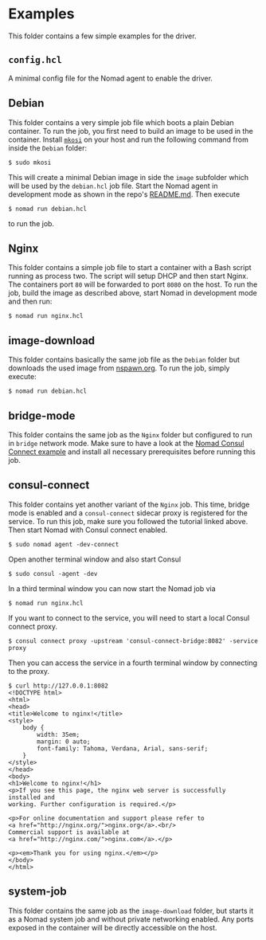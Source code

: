 # Examples

This folder contains a few simple examples for the driver.

## `config.hcl`

A minimal config file for the Nomad agent to enable the driver.

## Debian

This folder contains a very simple job file which boots a plain Debian
container. To run the job, you first need to build an image to be used in the
container. Install [`mkosi`](https://github.com/systemd/mkosi) on your host and
run the following command from inside the `Debian` folder:

```shell
$ sudo mkosi
```

This will create a minimal Debian image in side the `image` subfolder which will
be used by the `debian.hcl` job file. Start the Nomad agent in development mode
as shown in the repo's [README.md](../README.md). Then execute

```shell
$ nomad run debian.hcl
```

to run the job.

## Nginx

This folder contains a simple job file to start a container with a Bash script
running as process two. The script will setup DHCP and then start Nginx. The
containers port `80` will be forwarded to port `8080` on the host. To run the
job, build the image as described above, start Nomad in development mode and
then run:

```shell
$ nomad run nginx.hcl
```

## image-download

This folder contains basically the same job file as the `Debian` folder but
downloads the used image from [nspawn.org](https://nspawn.org). To run the job,
simply execute:

```shell
$ nomad run debian.hcl
```

## bridge-mode

This folder contains the same job as the `Nginx` folder but configured to run in
`bridge` network mode. Make sure to have a look at the [Nomad Consul Connect
example](https://www.nomadproject.io/docs/integrations/consul-connect#prerequisites)
and install all necessary prerequisites before running this job.

## consul-connect

This folder contains yet another variant of the `Nginx` job. This time, bridge
mode is enabled and a `consul-connect` sidecar proxy is registered for the
service. To run this job, make sure you followed the tutorial linked above. Then
start Nomad with Consul connect enabled.

```shell
$ sudo nomad agent -dev-connect
```

Open another terminal window and also start Consul

```shell
$ sudo consul -agent -dev
```

In a third terminal window you can now start the Nomad job via 

```shell
$ nomad run nginx.hcl
```

If you want to connect to the service, you will need to start a local Consul
connect proxy.

```shell
$ consul connect proxy -upstream 'consul-connect-bridge:8082' -service proxy
```

Then you can access the service in a fourth terminal window by connecting to the
proxy.

```shell
$ curl http://127.0.0.1:8082
<!DOCTYPE html>
<html>
<head>
<title>Welcome to nginx!</title>
<style>
    body {
        width: 35em;
        margin: 0 auto;
        font-family: Tahoma, Verdana, Arial, sans-serif;
    }
</style>
</head>
<body>
<h1>Welcome to nginx!</h1>
<p>If you see this page, the nginx web server is successfully installed and
working. Further configuration is required.</p>

<p>For online documentation and support please refer to
<a href="http://nginx.org/">nginx.org</a>.<br/>
Commercial support is available at
<a href="http://nginx.com/">nginx.com</a>.</p>

<p><em>Thank you for using nginx.</em></p>
</body>
</html>
```

## system-job

This folder contains the same job as the `image-download` folder, but starts it
as a Nomad system job and without private networking enabled. Any ports exposed
in the container will be directly accessible on the host.
